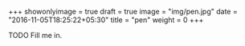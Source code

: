 +++
showonlyimage = true
draft = true
image = "img/pen.jpg"
date = "2016-11-05T18:25:22+05:30"
title = "pen"
weight = 0
+++

TODO Fill me in.

